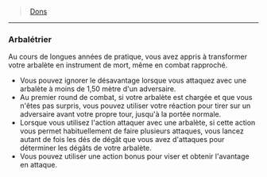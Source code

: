 ﻿---
!FeatItem
Id: feats_hd.md#arbalétrier
ParentLink: feats_hd.md#dons
Name: Arbalétrier
ParentName: Dons
NameLevel: 3
Attributes: {}
---
> [Dons](hd_feats.md)

---

### Arbalétrier

Au cours de longues années de pratique, vous avez appris à transformer votre arbalète en instrument de mort, même en combat rapproché.

* Vous pouvez ignorer le désavantage lorsque vous attaquez avec une arbalète à moins de 1,50 mètre d'un adversaire.
* Au premier round de combat, si votre arbalète est chargée et que vous n'êtes pas surpris, vous pouvez utiliser votre réaction pour tirer sur un adversaire avant votre propre tour, jusqu'à la portée normale.
* Lorsque vous utilisez l'action attaquer avec une arbalète, si cette action vous permet habituellement de faire plusieurs attaques, vous lancez autant de fois les dés de dégât que vous avez d'attaques pour déterminer les dégâts de votre arbalète.
* Vous pouvez utiliser une action bonus pour viser et obtenir l'avantage en attaque.

